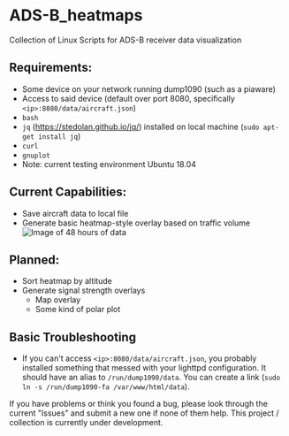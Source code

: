 # ADS-B_heatmaps
Collection of Linux Scripts for ADS-B receiver data visualization

## Requirements:
- Some device on your network running dump1090 (such as a piaware)
- Access to said device (default over port 8080, specifically `<ip>:8080/data/aircraft.json`)
- `bash`
- `jq` (https://stedolan.github.io/jq/) installed on local machine (`sudo apt-get install jq`)
- `curl`
- `gnuplot`
- Note: current testing environment Ubuntu 18.04

## Current Capabilities:
- Save aircraft data to local file
- Generate basic heatmap-style overlay based on traffic volume
![Image of 48 hours of data](https://github.com/AD_Wright/ADS-B_heatmaps/raw/master/images/rect48.png)

## Planned:
- Sort heatmap by altitude
- Generate signal strength overlays 
  - Map overlay
  - Some kind of polar plot
  
## Basic Troubleshooting
- If you can't access `<ip>:8080/data/aircraft.json`, you probably installed something that messed with your lighttpd configuration.  It should have an alias to `/run/dump1090/data`.  You can create a link (`sudo ln -s /run/dump1090-fa /var/www/html/data`).

If you have problems or think you found a bug, please look through the current "Issues" and submit a new one if none of them help.  This project / collection is currently under development.
